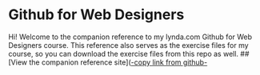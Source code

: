 Github for Web Designers
========================

Hi! Welcome to the companion reference to my lynda.com Github for Web Designers course. This reference also serves as the exercise files for my course, so you can download the exercise files from this repo as well.
##[View the companion reference site]([-copy link from github-](https://chevalbatts.github.io/github-for-web-designers/)
